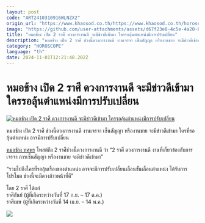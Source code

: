 ```yaml
---
layout: post
code: "ART2410310916WLNZX2"
origin_url: "https://www.khaosod.co.th/https://www.khaosod.co.th/horoscope/news_9474808"
image: "https://github.com/user-attachments/assets/d67f23e8-4c5e-4a20-8616-0f79226491db"
title: "หมอช้าง เปิด 2 ราศี ดวงการงานดี จะมีข่าวดีเข้ามา ใครรอลุ้นตำแหน่งมีการปรับเปลี่ยน"
description: "หมอช้าง เปิด 2 ราศี ช่วงนี้ดวงการงานดี งานเจรจา เซ็นสัญญา หรืองานขาย จะมีข่าวดีเข้ามา ใครที่รอลุ้นตำแหน่ง อาจมีการปรับเปลี่ยน หมอช้าง ทศพร โพสต์ถึง 2 ราศี"
category: "HOROSCOPE"
language: "th"
date: 2024-11-01T12:21:48.202Z
---
```


# หมอช้าง เปิด 2 ราศี ดวงการงานดี จะมีข่าวดีเข้ามา ใครรอลุ้นตำแหน่งมีการปรับเปลี่ยน

[![หมอช้าง เปิด 2 ราศี ดวงการงานดี จะมีข่าวดีเข้ามา ใครรอลุ้นตำแหน่งมีการปรับเปลี่ยน](https://www.khaosod.co.th/wpapp/uploads/2024/10/mchang2raseework2510679998.jpg "หมอช้าง เปิด 2 ราศี ดวงการงานดี จะมีข่าวดีเข้ามา ใครรอลุ้นตำแหน่งมีการปรับเปลี่ยน")](https://www.khaosod.co.th/wpapp/uploads/2024/10/mchang2raseework2510679998.jpg)

หมอช้าง เปิด 2 ราศี ช่วงนี้ดวงการงานดี งานเจรจา เซ็นสัญญา หรืองานขาย จะมีข่าวดีเข้ามา ใครที่รอลุ้นตำแหน่ง อาจมีการปรับเปลี่ยน

[หมอช้าง ทศพร](https://www.facebook.com/Master.Chang/) โพสต์ถึง 2 ราศีช่วงนี้ดวงการงานดี ว่า “2 ราศี ดวงการงานดี งานที่เกี่ยวข้องกับการเจรจา การเซ็นสัญญา หรืองานขาย จะมีข่าวดีเข้ามา”

“รวมไปถึงใครที่รอลุ้นเรื่องของตำแหน่ง อาจจะมีการปรับเปลี่ยนเลื่อนขั้นเลื่อนตำแหน่ง ได้รับการโปรโมต ช่วงนี้จะมีดวงก้าวหน้าที่ดี”

โดย 2 ราศี ได้แก่  
ราศีกันย์ (ผู้ที่เกิดระหว่างวันที่ 17 ก.ย. – 17 ต.ค.)  
ราศีเมษ (ผู้ที่เกิดระหว่างวันที่ 14 เม.ย. – 14 พ.ค.)

[![](https://www.khaosod.co.th/wpapp/uploads/2024/10/mchang2raseework2510671.jpg)](https://www.khaosod.co.th/wpapp/uploads/2024/10/mchang2raseework2510671.jpg)